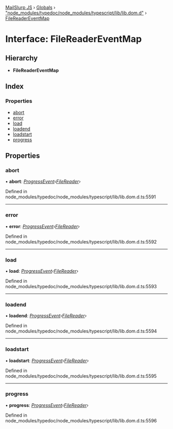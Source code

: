 [MailSlurp JS](../README.md) › [Globals](../globals.md) › ["node_modules/typedoc/node_modules/typescript/lib/lib.dom.d"](../modules/_node_modules_typedoc_node_modules_typescript_lib_lib_dom_d_.md) › [FileReaderEventMap](_node_modules_typedoc_node_modules_typescript_lib_lib_dom_d_.filereadereventmap.md)

# Interface: FileReaderEventMap

## Hierarchy

* **FileReaderEventMap**

## Index

### Properties

* [abort](_node_modules_typedoc_node_modules_typescript_lib_lib_dom_d_.filereadereventmap.md#abort)
* [error](_node_modules_typedoc_node_modules_typescript_lib_lib_dom_d_.filereadereventmap.md#error)
* [load](_node_modules_typedoc_node_modules_typescript_lib_lib_dom_d_.filereadereventmap.md#load)
* [loadend](_node_modules_typedoc_node_modules_typescript_lib_lib_dom_d_.filereadereventmap.md#loadend)
* [loadstart](_node_modules_typedoc_node_modules_typescript_lib_lib_dom_d_.filereadereventmap.md#loadstart)
* [progress](_node_modules_typedoc_node_modules_typescript_lib_lib_dom_d_.filereadereventmap.md#progress)

## Properties

###  abort

• **abort**: *[ProgressEvent](_node_modules_typedoc_node_modules_typescript_lib_lib_dom_d_.progressevent.md)‹[FileReader](_node_modules_typedoc_node_modules_typescript_lib_lib_dom_d_.filereader.md)›*

Defined in node_modules/typedoc/node_modules/typescript/lib/lib.dom.d.ts:5591

___

###  error

• **error**: *[ProgressEvent](_node_modules_typedoc_node_modules_typescript_lib_lib_dom_d_.progressevent.md)‹[FileReader](_node_modules_typedoc_node_modules_typescript_lib_lib_dom_d_.filereader.md)›*

Defined in node_modules/typedoc/node_modules/typescript/lib/lib.dom.d.ts:5592

___

###  load

• **load**: *[ProgressEvent](_node_modules_typedoc_node_modules_typescript_lib_lib_dom_d_.progressevent.md)‹[FileReader](_node_modules_typedoc_node_modules_typescript_lib_lib_dom_d_.filereader.md)›*

Defined in node_modules/typedoc/node_modules/typescript/lib/lib.dom.d.ts:5593

___

###  loadend

• **loadend**: *[ProgressEvent](_node_modules_typedoc_node_modules_typescript_lib_lib_dom_d_.progressevent.md)‹[FileReader](_node_modules_typedoc_node_modules_typescript_lib_lib_dom_d_.filereader.md)›*

Defined in node_modules/typedoc/node_modules/typescript/lib/lib.dom.d.ts:5594

___

###  loadstart

• **loadstart**: *[ProgressEvent](_node_modules_typedoc_node_modules_typescript_lib_lib_dom_d_.progressevent.md)‹[FileReader](_node_modules_typedoc_node_modules_typescript_lib_lib_dom_d_.filereader.md)›*

Defined in node_modules/typedoc/node_modules/typescript/lib/lib.dom.d.ts:5595

___

###  progress

• **progress**: *[ProgressEvent](_node_modules_typedoc_node_modules_typescript_lib_lib_dom_d_.progressevent.md)‹[FileReader](_node_modules_typedoc_node_modules_typescript_lib_lib_dom_d_.filereader.md)›*

Defined in node_modules/typedoc/node_modules/typescript/lib/lib.dom.d.ts:5596
